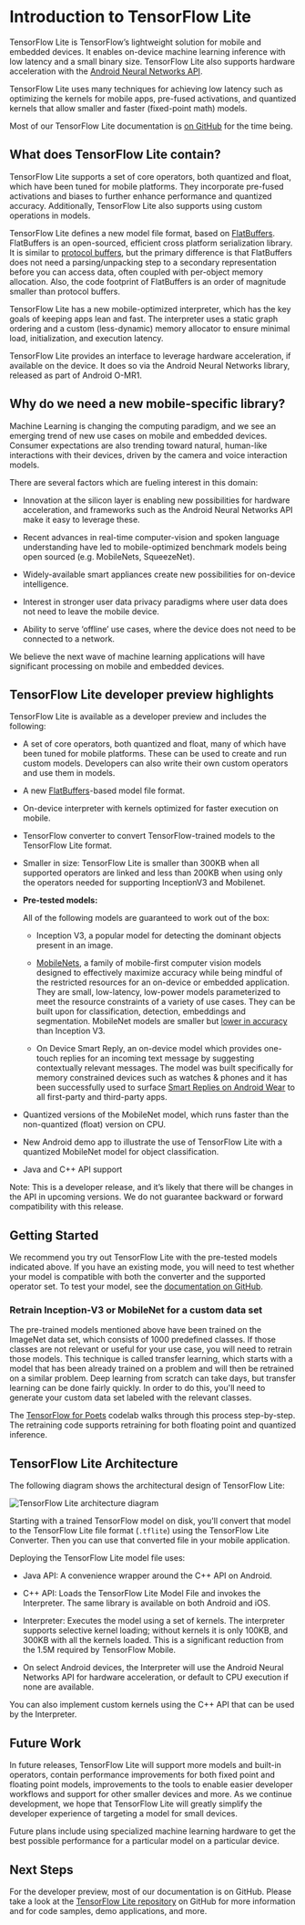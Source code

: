 # Introduction to TensorFlow Lite

TensorFlow Lite is TensorFlow’s lightweight solution for mobile and embedded
devices. It enables on-device machine learning inference with low latency and a
small binary size. TensorFlow Lite also supports hardware acceleration with the
[Android Neural Networks
API](https://developer.android.com/ndk/guides/neuralnetworks/index.html).

TensorFlow Lite uses many techniques for achieving low latency such as
optimizing the kernels for mobile apps, pre-fused activations, and quantized
kernels that allow smaller and faster (fixed-point math) models.

Most of our TensorFlow Lite documentation is [on
GitHub](https://github.com/tensorflow/tensorflow/tree/master/tensorflow/contrib/lite)
for the time being.

## What does TensorFlow Lite contain?

TensorFlow Lite supports a set of core operators, both quantized and
float, which have been tuned for mobile platforms. They incorporate pre-fused
activations and biases to further enhance performance and quantized
accuracy. Additionally, TensorFlow Lite also supports using custom operations in
models.

TensorFlow Lite defines a new model file format, based on
[FlatBuffers](https://google.github.io/flatbuffers/). FlatBuffers is an
open-sourced, efficient cross platform serialization library. It is similar to
[protocol buffers](https://developers.google.com/protocol-buffers/?hl=en), but
the primary difference is that FlatBuffers does not need a parsing/unpacking
step to a secondary representation before you can access data, often coupled
with per-object memory allocation. Also, the code footprint of FlatBuffers is an
order of magnitude smaller than protocol buffers.

TensorFlow Lite has a new mobile-optimized interpreter, which has the key goals
of keeping apps lean and fast. The interpreter uses a static graph ordering and
a custom (less-dynamic) memory allocator to ensure minimal load, initialization,
and execution latency.

TensorFlow Lite provides an interface to leverage hardware acceleration, if
available on the device. It does so via the Android Neural Networks library,
released as part of Android O-MR1.

## Why do we need a new mobile-specific library?

Machine Learning is changing the computing paradigm, and we see an emerging
trend of new use cases on mobile and embedded devices. Consumer expectations are
also trending toward natural, human-like interactions with their devices, driven
by the camera and voice interaction models.

There are several factors which are fueling interest in this domain:

- Innovation at the silicon layer is enabling new possibilities for hardware
  acceleration, and frameworks such as the Android Neural Networks API make it
  easy to leverage these.

- Recent advances in real-time computer-vision and spoken language understanding
  have led to mobile-optimized benchmark models being open sourced
  (e.g. MobileNets, SqueezeNet).

- Widely-available smart appliances create new possibilities for
  on-device intelligence.

- Interest in stronger user data privacy paradigms where user data does not need
  to leave the mobile device.

- Ability to serve ‘offline’ use cases, where the device does not need to be
  connected to a network.

We believe the next wave of machine learning applications will have significant
processing on mobile and embedded devices.

## TensorFlow Lite developer preview highlights

TensorFlow Lite is available as a developer preview and includes the
following:

- A set of core operators, both quantized and float, many of which have been
  tuned for mobile platforms.  These can be used to create and run custom
  models.  Developers can also write their own custom operators and use them in
  models.

- A new [FlatBuffers](https://google.github.io/flatbuffers/)-based
  model file format.

- On-device interpreter with kernels optimized for faster execution on mobile.

- TensorFlow converter to convert TensorFlow-trained models to the TensorFlow
  Lite format.

- Smaller in size: TensorFlow Lite is smaller than 300KB when all supported
  operators are linked and less than 200KB when using only the operators needed
  for supporting InceptionV3 and Mobilenet.

- **Pre-tested models:**

    All of the following models are guaranteed to work out of the box:

    - Inception V3, a popular model for detecting the dominant objects
      present in an image.

    - [MobileNets](https://github.com/tensorflow/models/blob/master/research/slim/nets/mobilenet_v1.md),
      a family of mobile-first computer vision models designed to effectively
      maximize accuracy while being mindful of the restricted resources for an
      on-device or embedded application. They are small, low-latency, low-power
      models parameterized to meet the resource constraints of a variety of use
      cases. They can be built upon for classification, detection, embeddings
      and segmentation. MobileNet models are smaller but [lower in
      accuracy](https://research.googleblog.com/2017/06/mobilenets-open-source-models-for.html)
      than Inception V3.

    - On Device Smart Reply, an on-device model which provides one-touch
      replies for an incoming text message by suggesting contextually relevant
      messages. The model was built specifically for memory constrained devices
      such as watches & phones and it has been successfully used to surface
      [Smart Replies on Android
      Wear](https://research.googleblog.com/2017/02/on-device-machine-intelligence.html)
      to all first-party and third-party apps.

- Quantized versions of the MobileNet model, which runs faster than the
  non-quantized (float) version on CPU.

- New Android demo app to illustrate the use of TensorFlow Lite with a quantized
  MobileNet model for object classification.

- Java and C++ API support

Note: This is a developer release, and it’s likely that there will be changes in
the API in upcoming versions. We do not guarantee backward or forward
compatibility with this release.

## Getting Started

We recommend you try out TensorFlow Lite with the pre-tested models indicated
above. If you have an existing mode, you will need to test whether your model is
compatible with both the converter and the supported operator set.  To test your
model, see the [documentation on
GitHub](https://github.com/tensorflow/tensorflow/tree/master/tensorflow/contrib/lite).

### Retrain Inception-V3 or MobileNet for a custom data set

The pre-trained models mentioned above have been trained on the ImageNet data
set, which consists of 1000 predefined classes. If those classes are not
relevant or useful for your use case, you will need to retrain those
models. This technique is called transfer learning, which starts with a model
that has been already trained on a problem and will then be retrained on a
similar problem. Deep learning from scratch can take days, but transfer learning
can be done fairly quickly. In order to do this, you'll need to generate your
custom data set labeled with the relevant classes.

The [TensorFlow for Poets](https://codelabs.developers.google.com/codelabs/tensorflow-for-poets/)
codelab walks through this process step-by-step. The retraining code supports
retraining for both floating point and quantized inference.

## TensorFlow Lite Architecture

The following diagram shows the architectural design of TensorFlow Lite:

<img src="https://www.tensorflow.org/images/tflite-architecture.jpg"
     alt="TensorFlow Lite architecture diagram"
     style="max-width:600px;">

Starting with a trained TensorFlow model on disk, you'll convert that model to
the TensorFlow Lite file format (`.tflite`) using the TensorFlow Lite
Converter. Then you can use that converted file in your mobile application.

Deploying the TensorFlow Lite model file uses:

- Java API: A convenience wrapper around the C++ API on Android.

- C++ API: Loads the TensorFlow Lite Model File and invokes the Interpreter. The
  same library is available on both Android and iOS.

- Interpreter: Executes the model using a set of kernels. The interpreter
  supports selective kernel loading; without kernels it is only 100KB, and 300KB
  with all the kernels loaded. This is a significant reduction from the 1.5M
  required by TensorFlow Mobile.

- On select Android devices, the Interpreter will use the Android Neural
  Networks API for hardware acceleration, or default to CPU execution if none
  are available.

You can also implement custom kernels using the C++ API that can be used by the
Interpreter.

## Future Work

In future releases, TensorFlow Lite will support more models and built-in
operators, contain performance improvements for both fixed point and floating
point models, improvements to the tools to enable easier developer workflows and
support for other smaller devices and more. As we continue development, we hope
that TensorFlow Lite will greatly simplify the developer experience of targeting
a model for small devices.

Future plans include using specialized machine learning hardware to get the best
possible performance for a particular model on a particular device.

## Next Steps

For the developer preview, most of our documentation is on GitHub. Please take a
look at the [TensorFlow Lite
repository](https://github.com/tensorflow/tensorflow/tree/master/tensorflow/contrib/lite)
on GitHub for more information and for code samples, demo applications, and
more.

